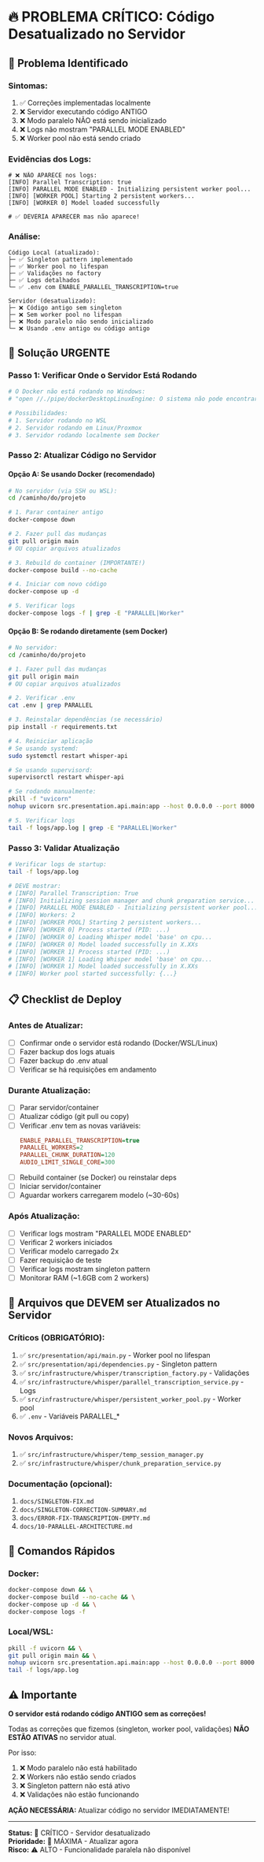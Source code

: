 # 🔥 PROBLEMA CRÍTICO: Código Desatualizado no Servidor

## 🚨 Problema Identificado

### Sintomas:
1. ✅ Correções implementadas localmente
2. ❌ Servidor executando código ANTIGO
3. ❌ Modo paralelo NÃO está sendo inicializado
4. ❌ Logs não mostram "PARALLEL MODE ENABLED"
5. ❌ Worker pool não está sendo criado

### Evidências dos Logs:

```log
# ❌ NÃO APARECE nos logs:
[INFO] Parallel Transcription: true
[INFO] PARALLEL MODE ENABLED - Initializing persistent worker pool...
[INFO] [WORKER POOL] Starting 2 persistent workers...
[INFO] [WORKER 0] Model loaded successfully

# ✅ DEVERIA APARECER mas não aparece!
```

### Análise:

```
Código Local (atualizado):
├─ ✅ Singleton pattern implementado
├─ ✅ Worker pool no lifespan
├─ ✅ Validações no factory
├─ ✅ Logs detalhados
└─ ✅ .env com ENABLE_PARALLEL_TRANSCRIPTION=true

Servidor (desatualizado):
├─ ❌ Código antigo sem singleton
├─ ❌ Sem worker pool no lifespan
├─ ❌ Modo paralelo não sendo inicializado
└─ ❌ Usando .env antigo ou código antigo
```

## 🔧 Solução URGENTE

### Passo 1: Verificar Onde o Servidor Está Rodando

```bash
# O Docker não está rodando no Windows:
# "open //./pipe/dockerDesktopLinuxEngine: O sistema não pode encontrar o arquivo especificado"

# Possibilidades:
# 1. Servidor rodando no WSL
# 2. Servidor rodando em Linux/Proxmox
# 3. Servidor rodando localmente sem Docker
```

### Passo 2: Atualizar Código no Servidor

#### Opção A: Se usando Docker (recomendado)

```bash
# No servidor (via SSH ou WSL):
cd /caminho/do/projeto

# 1. Parar container antigo
docker-compose down

# 2. Fazer pull das mudanças
git pull origin main
# OU copiar arquivos atualizados

# 3. Rebuild do container (IMPORTANTE!)
docker-compose build --no-cache

# 4. Iniciar com novo código
docker-compose up -d

# 5. Verificar logs
docker-compose logs -f | grep -E "PARALLEL|Worker"
```

#### Opção B: Se rodando diretamente (sem Docker)

```bash
# No servidor:
cd /caminho/do/projeto

# 1. Fazer pull das mudanças
git pull origin main
# OU copiar arquivos atualizados

# 2. Verificar .env
cat .env | grep PARALLEL

# 3. Reinstalar dependências (se necessário)
pip install -r requirements.txt

# 4. Reiniciar aplicação
# Se usando systemd:
sudo systemctl restart whisper-api

# Se usando supervisord:
supervisorctl restart whisper-api

# Se rodando manualmente:
pkill -f "uvicorn"
nohup uvicorn src.presentation.api.main:app --host 0.0.0.0 --port 8000 &

# 5. Verificar logs
tail -f logs/app.log | grep -E "PARALLEL|Worker"
```

### Passo 3: Validar Atualização

```bash
# Verificar logs de startup:
tail -f logs/app.log

# DEVE mostrar:
# [INFO] Parallel Transcription: True
# [INFO] Initializing session manager and chunk preparation service...
# [INFO] PARALLEL MODE ENABLED - Initializing persistent worker pool...
# [INFO] Workers: 2
# [INFO] [WORKER POOL] Starting 2 persistent workers...
# [INFO] [WORKER 0] Process started (PID: ...)
# [INFO] [WORKER 0] Loading Whisper model 'base' on cpu...
# [INFO] [WORKER 0] Model loaded successfully in X.XXs
# [INFO] [WORKER 1] Process started (PID: ...)
# [INFO] [WORKER 1] Loading Whisper model 'base' on cpu...
# [INFO] [WORKER 1] Model loaded successfully in X.XXs
# [INFO] Worker pool started successfully: {...}
```

## 📋 Checklist de Deploy

### Antes de Atualizar:
- [ ] Confirmar onde o servidor está rodando (Docker/WSL/Linux)
- [ ] Fazer backup dos logs atuais
- [ ] Fazer backup do .env atual
- [ ] Verificar se há requisições em andamento

### Durante Atualização:
- [ ] Parar servidor/container
- [ ] Atualizar código (git pull ou copy)
- [ ] Verificar .env tem as novas variáveis:
  ```ini
  ENABLE_PARALLEL_TRANSCRIPTION=true
  PARALLEL_WORKERS=2
  PARALLEL_CHUNK_DURATION=120
  AUDIO_LIMIT_SINGLE_CORE=300
  ```
- [ ] Rebuild container (se Docker) ou reinstalar deps
- [ ] Iniciar servidor/container
- [ ] Aguardar workers carregarem modelo (~30-60s)

### Após Atualização:
- [ ] Verificar logs mostram "PARALLEL MODE ENABLED"
- [ ] Verificar 2 workers iniciados
- [ ] Verificar modelo carregado 2x
- [ ] Fazer requisição de teste
- [ ] Verificar logs mostram singleton pattern
- [ ] Monitorar RAM (~1.6GB com 2 workers)

## 🎯 Arquivos que DEVEM ser Atualizados no Servidor

### Críticos (OBRIGATÓRIO):
1. ✅ `src/presentation/api/main.py` - Worker pool no lifespan
2. ✅ `src/presentation/api/dependencies.py` - Singleton pattern
3. ✅ `src/infrastructure/whisper/transcription_factory.py` - Validações
4. ✅ `src/infrastructure/whisper/parallel_transcription_service.py` - Logs
5. ✅ `src/infrastructure/whisper/persistent_worker_pool.py` - Worker pool
6. ✅ `.env` - Variáveis PARALLEL_*

### Novos Arquivos:
1. ✅ `src/infrastructure/whisper/temp_session_manager.py`
2. ✅ `src/infrastructure/whisper/chunk_preparation_service.py`

### Documentação (opcional):
1. `docs/SINGLETON-FIX.md`
2. `docs/SINGLETON-CORRECTION-SUMMARY.md`
3. `docs/ERROR-FIX-TRANSCRIPTION-EMPTY.md`
4. `docs/10-PARALLEL-ARCHITECTURE.md`

## 🚀 Comandos Rápidos

### Docker:
```bash
docker-compose down && \
docker-compose build --no-cache && \
docker-compose up -d && \
docker-compose logs -f
```

### Local/WSL:
```bash
pkill -f uvicorn && \
git pull origin main && \
nohup uvicorn src.presentation.api.main:app --host 0.0.0.0 --port 8000 &> logs/server.log &
tail -f logs/app.log
```

## ⚠️ Importante

**O servidor está rodando código ANTIGO sem as correções!**

Todas as correções que fizemos (singleton, worker pool, validações) **NÃO ESTÃO ATIVAS** no servidor atual.

Por isso:
1. ❌ Modo paralelo não está habilitado
2. ❌ Workers não estão sendo criados
3. ❌ Singleton pattern não está ativo
4. ❌ Validações não estão funcionando

**AÇÃO NECESSÁRIA:** Atualizar código no servidor IMEDIATAMENTE!

---

**Status:** 🔴 CRÍTICO - Servidor desatualizado  
**Prioridade:** 🚨 MÁXIMA - Atualizar agora  
**Risco:** ⚠️ ALTO - Funcionalidade paralela não disponível

